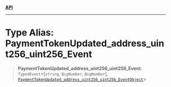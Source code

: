 [**API**](../../../README.md)

***

# Type Alias: PaymentTokenUpdated\_address\_uint256\_uint256\_Event

> **PaymentTokenUpdated\_address\_uint256\_uint256\_Event**: `TypedEvent`\<\[`string`, `BigNumber`, `BigNumber`\], [`PaymentTokenUpdated_address_uint256_uint256_EventObject`](../interfaces/PaymentTokenUpdated_address_uint256_uint256_EventObject.md)\>
